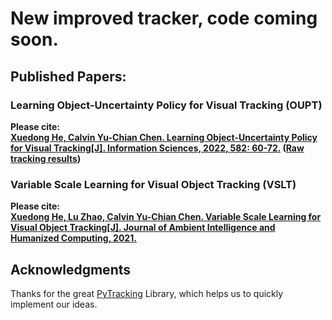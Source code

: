 
# New improved tracker, code coming soon.  

## Published Papers:  
### Learning Object-Uncertainty Policy for Visual Tracking (OUPT)
**Please cite:  
[Xuedong He, Calvin Yu-Chian Chen. Learning Object-Uncertainty Policy for Visual Tracking[J]. Information Sciences, 2022, 582: 60-72.](https://doi.org/10.1016/j.ins.2021.09.002)
([Raw tracking results](https://drive.google.com/file/d/1OibHYFO9hBMqVGjatCKgNJ_jGmQ4v_0D/view?usp=sharing))**

### Variable Scale Learning for Visual Object Tracking (VSLT)
**Please cite:  
[Xuedong He, Lu Zhao, Calvin Yu-Chian Chen. Variable Scale Learning for Visual Object Tracking[J]. Journal of Ambient Intelligence and Humanized Computing, 2021.](https://doi.org/10.1007/s12652-021-03469-2)**

## Acknowledgments
Thanks for the great [PyTracking](https://github.com/visionml/pytracking) Library, which helps us to quickly implement our ideas.

